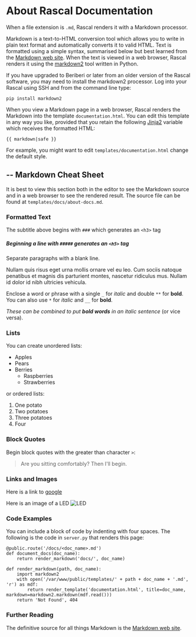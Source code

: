 About Rascal Documentation
==========================

When a file extension is `.md`, Rascal renders it with a Markdown processor.

Markdown is a text-to-HTML conversion tool which allows you to write in plain text format
and automatically converts it to valid HTML. Text is formatted using a simple syntax,
summarised below but best learned from the [Markdown web site][mwp]. When the text is viewed
in a web browser, Rascal renders it using the [markdown2][md2] tool written in Python.

If you have upgraded to Beriberi or later from an older version of the Rascal software, you may need to
install the markdown2 processor. Log into your Rascal using SSH and from the command line type:

    pip install markdown2

When you view a Markdown page in a web browser, Rascal renders the Markdown into the template
`documentation.html`. You can edit this template in any way you like, provided that you retain
the following [Jinja2][jj2] variable which receives the formatted HTML:

    {{ markdown|safe }}

For example, you might want to edit `templates/documentation.html` change the default style.

--
Markdown Cheat Sheet
--------------------
It is best to view this section both in the editor to see the Markdown source and in a web browser
to see the rendered result. The source file can be found at `templates/docs/about-docs.md`.

### Formatted Text
The subtitle above begins with `###` which generates an `<h3>` tag
##### Beginning a line with `#####` generates an `<h5>` tag

Separate paragraphs with a blank line.

Nullam quis risus eget urna mollis ornare vel eu leo.
Cum sociis natoque penatibus et magnis dis parturient montes, nascetur ridiculus mus.
Nullam id dolor id nibh ultricies vehicula.

Enclose a word or phrase with a single `_` for _italic_ and double `**` for **bold**.
You can also use `*` for _italic_ and `__` for __bold__.

*These can be combined to put **bold words** in an italic sentence* (or vice versa).

### Lists
You can create unordered lists:

* Apples
* Pears
* Berries
    * Raspberries
    * Strawberries

or ordered lists:

1. One potato
2. Two potatoes
3. Three potatoes
4. Four

### Block Quotes
Begin block quotes with the greater than character `>`:

> Are you sitting comfortably?
> Then I'll begin.

### Links and Images
Here is a link to [google](http://www.google.com/)

Here is an image of a LED ![LED](/static/images/led.gif)

### Code Examples
You can include a block of code by indenting with four spaces.
The following is the code in `server.py` that renders this page:

    @public.route('/docs/<doc_name>.md')
    def document_docs(doc_name):
        return render_markdown('docs/', doc_name)
    
    def render_markdown(path, doc_name):
        import markdown2
        with open('/var/www/public/templates/' + path + doc_name + '.md', 'r') as mdf:
            return render_template('documentation.html', title=doc_name, markdown=markdown2.markdown(mdf.read()))
        return 'Not Found', 404

### Further Reading
The definitive source for all things Markdown is the [Markdown web site][mwp].

[mwp]: http://daringfireball.net/projects/markdown/
[md2]: https://github.com/trentm/python-markdown2
[jj2]: http://jinja.pocoo.org/docs/templates/
